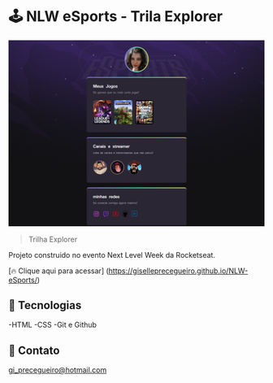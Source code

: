 # 🕹️ NLW eSports - Trila Explorer

![preview](./.github/previwer.png)

> Trilha Explorer

Projeto construido no evento Next Level Week da Rocketseat.

[🔥 Clique aqui para acessar] (https://giselleprecegueiro.github.io/NLW-eSports/)

## 📝 Tecnologias

-HTML
-CSS
-Git e Github

## 🌸 Contato

gi_precegueiro@hotmail.com